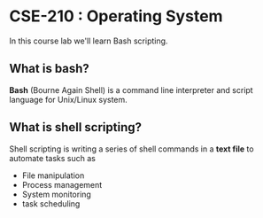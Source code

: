 # CSE-210 : Operating System
In this course lab we'll learn Bash scripting. 

## What is bash?
**Bash** (Bourne Again Shell) is a command line interpreter and script language for Unix/Linux system.

## What is shell scripting?
Shell scripting is writing a series of shell commands in a **text file** to automate tasks such as
- File manipulation
- Process management
- System monitoring
- task scheduling

